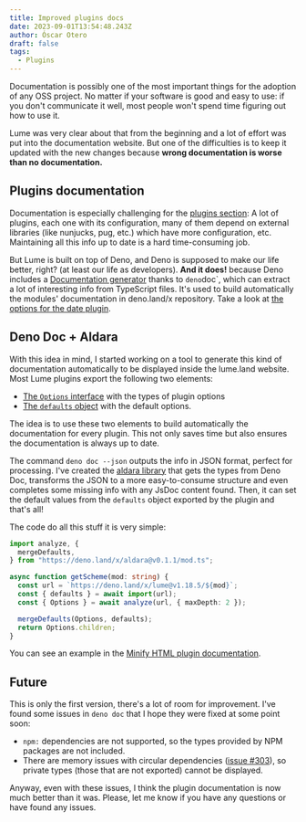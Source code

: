 ```yaml
---
title: Improved plugins docs
date: 2023-09-01T13:54:48.243Z
author: Óscar Otero
draft: false
tags:
  - Plugins
---
```


Documentation is possibly one of the most important things for the adoption of
any OSS project. No matter if your software is good and easy to use: if you
don't communicate it well, most people won't spend time figuring out how to use
it.

<!-- more -->

Lume was very clear about that from the beginning and a lot of effort was put
into the documentation website. But one of the difficulties is to keep it
updated with the new changes because **wrong documentation is worse than no
documentation.**

## Plugins documentation

Documentation is especially challenging for the
[plugins section](https://lume.land/plugins/): A lot of plugins, each one with
its configuration, many of them depend on external libraries (like nunjucks,
pug, etc.) which have more configuration, etc. Maintaining all this info up to
date is a hard time-consuming job.

But Lume is built on top of Deno, and Deno is supposed to make our life better,
right? (at least our life as developers). **And it does!** because Deno includes
a
[Documentation generator](https://deno.land/manual@v1.36.3/tools/documentation_generator)
thanks to `deno`doc`, which can extract a lot of interesting info from
TypeScript files. It's used to build automatically the modules' documentation in
deno.land/x repository. Take a look at
[the options for the date plugin](https://deno.land/x/lume@v1.18.5/plugins/date.ts?s=Options).

## Deno Doc + Aldara

With this idea in mind, I started working on a tool to generate this kind of
documentation automatically to be displayed inside the lume.land website. Most
Lume plugins export the following two elements:

- [The `Options` interface](https://github.com/lumeland/lume/blob/5e03f8c13d9e0af6c3737bd2813449d59d2084e6/plugins/code_highlight.ts#L6-L18)
  with the types of plugin options
- [The `defaults` object](https://github.com/lumeland/lume/blob/5e03f8c13d9e0af6c3737bd2813449d59d2084e6/plugins/code_highlight.ts#L21-L31)
  with the default options.

The idea is to use these two elements to build automatically the documentation
for every plugin. This not only saves time but also ensures the documentation is
always up to date.

The command `deno doc --json` outputs the info in JSON format, perfect for
processing. I've created the
[aldara library](https://github.com/oscarotero/aldara) that gets the types from
Deno Doc, transforms the JSON to a more easy-to-consume structure and even
completes some missing info with any JsDoc content found. Then, it can set the
default values from the `defaults` object exported by the plugin and that's all!

The code do all this stuff it is very simple:

```ts
import analyze, {
  mergeDefaults,
} from "https://deno.land/x/aldara@v0.1.1/mod.ts";

async function getScheme(mod: string) {
  const url = `https://deno.land/x/lume@v1.18.5/${mod}`;
  const { defaults } = await import(url);
  const { Options } = await analyze(url, { maxDepth: 2 });

  mergeDefaults(Options, defaults);
  return Options.children;
}
```

You can see an example in the
[Minify HTML plugin documentation](https://lume.land/plugins/minify_html/).

## Future

This is only the first version, there's a lot of room for improvement. I've
found some issues in `deno doc` that I hope they were fixed at some point soon:

- `npm:` dependencies are not supported, so the types provided by NPM packages
  are not included.
- There are memory issues with circular dependencies
  ([issue #303](https://github.com/denoland/deno_doc/issues/303)), so private
  types (those that are not exported) cannot be displayed.

Anyway, even with these issues, I think the plugin documentation is now much
better than it was. Please, let me know if you have any questions or have found
any issues.
